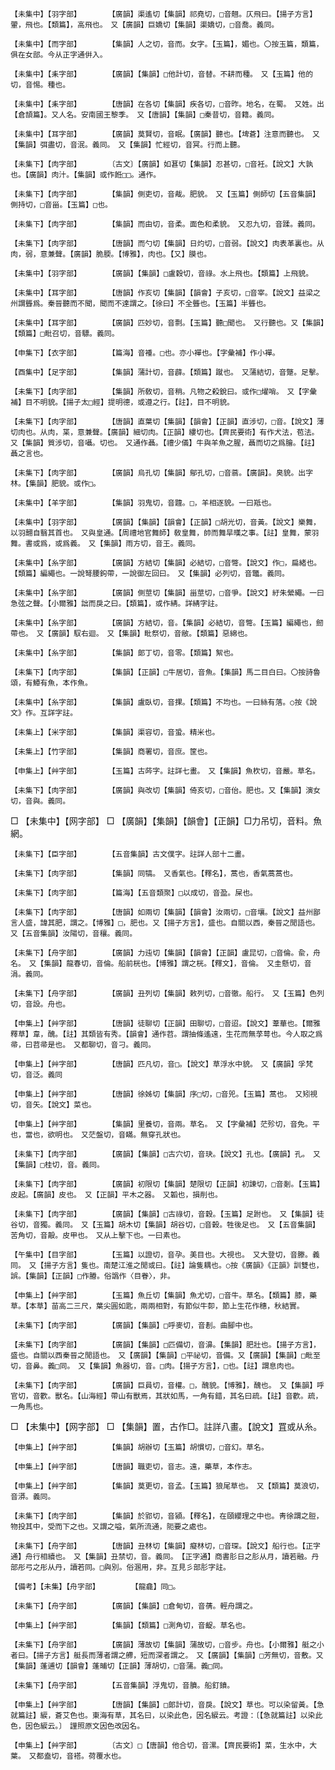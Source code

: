 <!-- { "loadSidebar": true } -->
	【未集中】【羽字部】		【廣韻】渠遙切【集韻】祁堯切，□音翹。仄飛曰。【揚子方言】翬，飛也。【類篇】，高飛也。　又【廣韻】巨嬌切【集韻】渠嬌切，□音喬。義同。

	【未集中】【而字部】		【集韻】人之切，音而。女字。【玉篇】，媚也。〇按玉篇，類篇，俱在女部。今从正字通倂入。

	【未集中】【耒字部】		【廣韻】【集韻】□他計切，音替。不耕而種。　又【玉篇】他的切，音惕。種也。

	【未集中】【耒字部】		【唐韻】在各切【集韻】疾各切，□音昨。地名，在蜀。　又姓。出【倉頡篇】。又人名。安南國王黎季。　又【唐韻】【集韻】□秦昔切，音籍。義同。

	【未集中】【耳字部】		【廣韻】莫賢切，音眠。【廣韻】聽也。【埤蒼】注意而聽也。　又【集韻】弭盡切，音泯。義同。　又【集韻】忙經切，音冥。行而上聽。

	【未集下】【肉字部】		〔古文〕【廣韻】如葚切【集韻】忍甚切，□音衽。【說文】大孰也。【廣韻】肉汁。【集韻】或作餁□□。通作。

	【未集下】【肉字部】		【集韻】側吏切，音胾。肥貌。　又【玉篇】側師切【五音集韻】側持切，□音甾。【玉篇】□也。

	【未集下】【肉字部】		【集韻】而由切，音柔。面色和柔貌。　又忍九切，音蹂。義同。

	【未集下】【肉字部】		【唐韻】而勺切【集韻】日灼切，□音弱。【說文】肉表革裏也。从肉，弱，意兼聲。【廣韻】脆腝。【博雅】，肉也。【又】膜也。

	【未集中】【羽字部】		【廣韻】【集韻】□盧穀切，音祿。水上飛也。【類篇】上飛貌。

	【未集中】【耳字部】		【唐韻】作亥切【集韻】【韻會】子亥切，□音宰。【說文】益梁之州謂聾爲。秦晉聽而不聞，聞而不達謂之。【徐曰】不全聾也。【玉篇】半聾也。

	【未集中】【耳字部】		【廣韻】匹妙切，音剽。【玉篇】聽□聞也。　又行聽也。又【集韻】【類篇】□毗召切，音驃。義同。

	【申集下】【衣字部】		【篇海】音褈。□也。亦小襌也。【字彙補】作小襌。

	【酉集中】【足字部】		【集韻】蒲計切，音薜。【類篇】蹴也。　又蒲結切，音蹩。足擊。

	【未集下】【肉字部】		【集韻】所敎切，音稍。凡物之殺銳曰。或作□燿哨。　又【字彙補】目不明貌。【揚子太□經】提明德，或遵之行。【註】，目不明貌。

	【未集下】【肉字部】		【唐韻】直葉切【集韻】【韻會】【正韻】直涉切，□音。【說文】薄切肉也。从肉，枼，意兼聲。【廣韻】細切肉。【正韻】縷切也。【齊民要術】有作犬法，苞法。　又【集韻】質涉切，音囁。切也。　又通作聶。【禮少儀】牛與羊魚之腥，聶而切之爲膾。【註】聶之言也。

	【未集下】【肉字部】		【廣韻】烏孔切【集韻】鄔孔切，□音蓊。【廣韻】。臭貌。出字林。【集韻】肥貌。或作□。

	【未集中】【羊字部】		【集韻】羽鬼切，音韙。□，羊相逐貌。一曰羝也。

	【未集中】【羽字部】		【廣韻】【集韻】【韻會】【正韻】□胡光切，音黃。【說文】樂舞，以羽翿自翳其首也。　又與皇通。【周禮地官舞師】敎皇舞，帥而舞旱暵之事。【註】皇舞，蒙羽舞。書或爲，或爲義。　又【集韻】雨方切，音王。義同。

	【未集中】【糸字部】		【廣韻】方結切【集韻】必結切，□音彆。【說文】作□，扁緒也。【類篇】編繩也。一說弩腰鉤帶，一說御左回曰。　又【集韻】必列切，音鼈。義同。

	【未集中】【糸字部】		【廣韻】側莖切【集韻】甾莖切，□音爭。【說文】紆朱縈繩。一曰急弦之聲。【小爾雅】詘而戾之曰。【類篇】，或作綪。詳綪字註。

	【未集中】【糸字部】		【廣韻】方結切，音。【集韻】必結切，音彆。【玉篇】編繩也，劒帶也。　又【廣韻】馭右迴。　又【集韻】毗祭切，音敝。【類篇】惡綿也。

	【未集中】【糸字部】		【集韻】郞丁切，音零。【類篇】絮也。

	【未集下】【肉字部】		【集韻】【正韻】□牛居切，音魚。【集韻】馬二目白曰。〇按詩魯頌，有鱏有魚，本作魚。

	【未集中】【糸字部】		【集韻】盧臥切，音捰。【類篇】不均也。一曰絲有落。○按《說文》作。互詳字註。

	【未集上】【米字部】		【集韻】渠容切，音蛩。精米也。

	【未集上】【竹字部】		【集韻】商署切，音庶。筐也。

	【申集上】【艸字部】		【玉篇】古荶字。註詳七畫。　又【集韻】魚杴切，音嚴。草名。

	【未集下】【肉字部】		【廣韻】與改切【集韻】倚亥切，□音佁。肥也。又【集韻】演女切，音與。義同。

□	【未集中】【网字部】	□	【廣韻】【集韻】【韻會】【正韻】□力吊切，音料。魚網。

	【未集下】【臣字部】		【五音集韻】古文僕字。註詳人部十二畫。

	【未集下】【肉字部】		【集韻】同犒。　又香氣也。【釋名】，蒿也，香氣蒿蒿也。

	【未集下】【肉字部】		【篇海】【五音類聚】□以成切，音盈。屎也。

	【未集下】【肉字部】		【唐韻】如兩切【集韻】【韻會】汝兩切，□音壤。【說文】益州鄙言人盛，諱其肥，謂之。【博雅】□，肥也。又【揚子方言】，盛也。自關以西，秦晉之閒語也。　又【五音集韻】汝陽切，音穰。義同。

	【未集下】【舟字部】		【廣韻】力迍切【集韻】【韻會】【正韻】盧昆切，□音倫。兪，舟名。　又【集韻】龍春切，音倫。船前桄也。【博雅】謂之桄。【釋文】，音倫。　又圭懸切，音涓。義同。

	【未集下】【舟字部】		【廣韻】丑列切【集韻】敕列切，□音徹。船行。　又【玉篇】色列切，音設。舟也。

	【申集上】【艸字部】		【唐韻】徒聊切【正韻】田聊切，□音迢。【說文】葦華也。【爾雅釋草】韋，醜。【註】其類皆有秀。【韻會】通作苕。謂抽條遙遠，生花而無莩萼也。今人取之爲帚，曰苕帚是也。　又都聊切，音刁。義同。

	【申集上】【艸字部】		【唐韻】匹凡切，音□。【說文】草浮水中貌。　又【廣韻】孚梵切，音泛。義同

	【申集上】【艸字部】		【唐韻】徐姊切【集韻】序□切，□音兕。【玉篇】蒿也。　又矧視切，音矢。【說文】菜也。

	【申集上】【艸字部】		【集韻】里養切，音兩。草名。　又【字彙補】茫殄切，音免。平也，當也，欲明也。　又茫盤切，音瞞。無穿孔狀也。

	【未集下】【肉字部】		【廣韻】【集韻】□古穴切，音玦。【說文】孔也。【廣韻】孔。　又【集韻】□桂切，音。義同。

	【未集下】【肉字部】		【廣韻】初限切【集韻】楚限切【正韻】初諫切，□音剗。【玉篇】皮起。【廣韻】皮也。　又【正韻】平木之器。　又韜也，損削也。

	【未集下】【肉字部】		【廣韻】【集韻】□古祿切，音穀。【玉篇】足跗也。　又【集韻】徒谷切，音獨。義同。　又【玉篇】胡木切【集韻】胡谷切，□音榖。牲後足也。　又【五音集韻】苦角切，音毃。皮甲也。　又从上擊下也。一曰素也。

	【午集中】【目字部】		【玉篇】以證切，音孕。美目也。大視也。　又大登切，音滕。義同。　又【揚子方言】隻也。南楚江淮之閒或曰。【註】論隻耦也。○按《廣韻》《正韻》訓雙也，誤。【集韻】【正韻】□作膡。俗譌作〈目眷〉，非。

	【申集上】【艸字部】		【玉篇】魚丘切【集韻】魚尤切，□音牛。草名。【類篇】膝，藥草。【本草】苗高二三尺，葉尖圓如匙，兩兩相對，有節似牛厀，節上生花作穗，秋結實。

	【未集下】【肉字部】		【廣韻】【集韻】□呼麥切，音剨。曲腳中也。

	【未集下】【肉字部】		【廣韻】【集韻】□匹備切，音濞。【集韻】肥壯也。【揚子方言】，盛也。自關以西秦晉之閒語也。　又【廣韻】【集韻】□平祕切，音備。又【廣韻】【集韻】□毗至切，音鼻。義□同。　又【集韻】魚器切，音。□肉。【揚子方言】，□也。【註】謂息肉也。

	【未集下】【肉字部】		【廣韻】巨員切，音權。□，醜貌。【博雅】，醜也。　又【集韻】呼官切，音歡。獸名。【山海經】帶山有獸焉，其狀如馬，一角有錯，其名曰疏。【註】音歡。疏，一角馬也。

□	【未集中】【网字部】	□	【集韻】置，古作□。註詳八畫。【說文】罝或从糸。

	【申集上】【艸字部】		【集韻】胡辦切【玉篇】胡慣切，□音幻。草名。

	【申集上】【艸字部】		【唐韻】職吏切，音志。遠，藥草，本作志。

	【申集上】【艸字部】		【集韻】莫更切，音孟。【玉篇】狼尾草也。　又【類篇】莫浪切，音漭。義同。

	【未集下】【肉字部】		【集韻】於郢切，音潁。【釋名】，在頤纓理之中也。靑徐謂之脰，物投其中，受而下之也。又謂之嗌，氣所流通，阨要之處也。

	【未集下】【舟字部】		【唐韻】丑林切【集韻】癡林切，□音琛。【說文】船行也。【正字通】舟行相續也。　又【集韻】丑禁切，音。義同。　【正字通】商書肜日之肜从月，讀若融。丹部彤弓之彤从丹，讀若同。□與別。俗溷用，非。互見彡部肜字註。

	【備考】【未集】【舟字部】		【龍龕】同□。

	【未集下】【舟字部】		【廣韻】【集韻】□倉甸切，音蒨。輕舟謂之。

	【申集上】【艸字部】		【集韻】【類篇】□測角切，音齪。草名也。

	【未集下】【舟字部】		【廣韻】薄故切【集韻】蒲故切，□音步。舟也。【小爾雅】艇之小者曰。【揚子方言】艇長而薄者謂之艜，短而深者謂之。　又【廣韻】【集韻】□芳無切，音敷。又【集韻】蓬逋切【韻會】蓬晡切【正韻】薄胡切，□音蒲。義□同。

	【未集下】【舟字部】		【五音集韻】浮鬼切，音膹。船釘鐼。

	【申集上】【艸字部】		【唐韻】【集韻】□郞計切，音戾。【說文】草也。可以染留黃。【急就篇註】綟，蒼艾色也。東海有草，其名曰，以染此色，因名綟云。考證：〔【急就篇註】以染此色，因色綟云。〕　謹照原文因色改因名。 

	【申集上】【艸字部】		〔古文〕□【唐韻】他合切，音漯。【齊民要術】菜，生水中，大葉。　又都盍切，音褡。荷覆水也。

